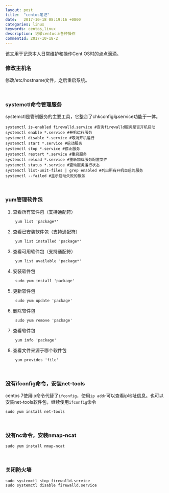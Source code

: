 ```yaml
---
layout: post
title:  "centos笔记"
date:   2017-10-18 08:19:16 +0800
categories: linux
keywords: centos,linux
description: 记录centos上各种操作
commentId: 2017-10-18-2
---
```


该文用于记录本人日常维护和操作Cent OS时的点点滴滴。

### 修改主机名

修改/etc/hostname文件，之后重启系统。

<br/>

### systemctl命令管理服务

systemctl是管制服务的主要工具，它整合了chkconfig与service功能于一体。

```shell
systemctl is-enabled firewalld.service #查询firewalld服务是否开机启动
systemctl enable *.service #开机运行服务
systemctl disable *.service #取消开机运行
systemctl start *.service #启动服务
systemctl stop *.service #停止服务
systemctl restart *.service #重启服务
systemctl reload *.service #重新加载服务配置文件
systemctl status *.service #查询服务运行状态
systemctl list-unit-files | grep enabled #列出所有开机自启的服务
systemctl --failed #显示启动失败的服务
```

<br/>

### yum管理软件包

1. 查看所有软件包（支持通配符）

        yum list 'package*'

2. 查看已安装软件包（支持通配符）

        yum list installed 'package*'

3. 查看可用软件包（支持通配符）

        yum list available 'package*'

4. 安装软件包

        sudo yum install 'package'

5. 更新软件包

        sudo yum update 'package'

6. 删除软件包

        sudo yum remove 'package'

7. 查看软件包

        yum info 'package'

8. 查看文件来源于哪个软件包

        yum provides 'file'

<br/>

### 没有ifconfig命令，安装net-tools

centos 7使用ip命令代替了`ifconfig`，使用`ip addr`可以查看ip地址信息。也可以安装net-tools软件包，继续使用`ifconfig`命令

```shell
sudo yum install net-tools
```

<br/>

### 没有nc命令，安装nmap-ncat

```shell
sudo yum install nmap-ncat
```

<br/>

### 关闭防火墙

```shell
sudo systemctl stop firewalld.service
sudo systemctl disable firewalld.service
```
